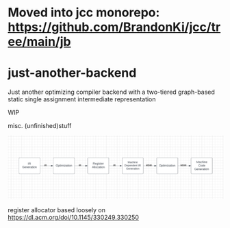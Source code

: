 # Moved into jcc monorepo: https://github.com/BrandonKi/jcc/tree/main/jb

# just-another-backend
Just another optimizing compiler backend with a two-tiered graph-based static single assignment intermediate representation

WIP


misc. (unfinished)stuff

![High-Level flow chart](docs/flow_chart.png)

register allocator based loosely on
https://dl.acm.org/doi/10.1145/330249.330250
